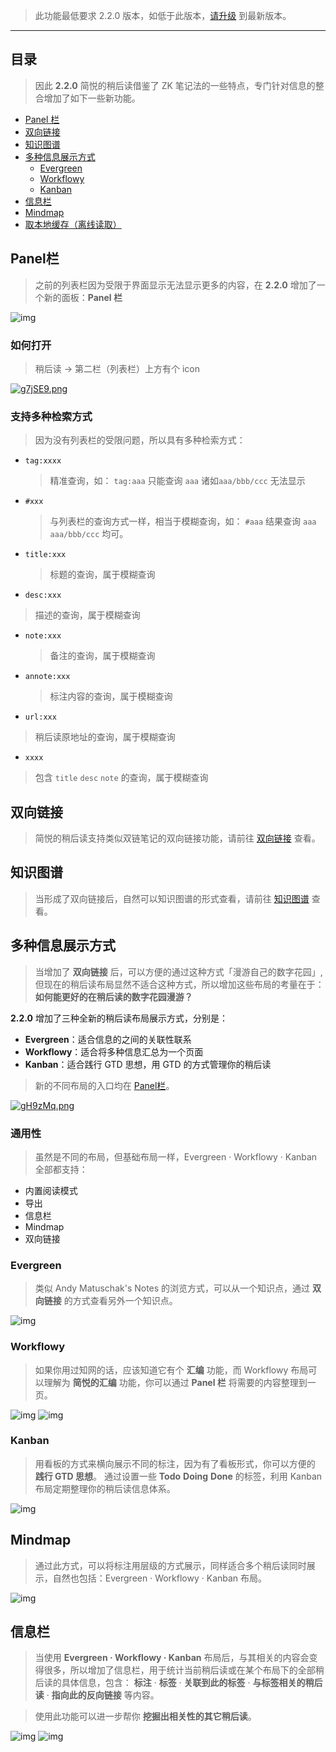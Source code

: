 >  此功能最低要求 2.2.0 版本，如低于此版本，[请升级](http://ksria.com/simpread/) 到最新版本。

***

## 目录

> 因此 **2.2.0** 简悦的稍后读借鉴了 ZK 笔记法的一些特点，专门针对信息的整合增加了如下一些新功能。

- [Panel 栏](#)
- [双向链接](#双向链接)
- [知识图谱](#知识图谱)
- [多种信息展示方式](#多种信息展示方式)
  - [Evergreen](#Evergreen)
  - [Workflowy](#Workflowy)
  - [Kanban](#Kanban)
- [信息栏](#信息栏)
- [Mindmap](#Mindmap)
- [取本地缓存（离线读取）](#)

## Panel栏

> 之前的列表栏因为受限于界面显示无法显示更多的内容，在 **2.2.0** 增加了一个新的面板：**Panel 栏** 

![img](https://z3.ax1x.com/2021/05/16/gcxhwD.gif)

### 如何打开

> 稍后读 → 第二栏（列表栏）上方有个 icon

[![g7jSE9.png](https://z3.ax1x.com/2021/05/21/g7jSE9.png)](https://imgtu.com/i/g7jSE9)

### 支持多种检索方式

> 因为没有列表栏的受限问题，所以具有多种检索方式：

- `tag:xxxx` 

  > 精准查询，如： `tag:aaa` 只能查询 `aaa` 诸如`aaa/bbb/ccc` 无法显示

- `#xxx`

  > 与列表栏的查询方式一样，相当于模糊查询，如： `#aaa` 结果查询 `aaa`  `aaa/bbb/ccc` 均可。

- `title:xxx`

  > 标题的查询，属于模糊查询

-  `desc:xxx` 

  > 描述的查询，属于模糊查询

- `note:xxx`

  > 备注的查询，属于模糊查询

- `annote:xxx`

  > 标注内容的查询，属于模糊查询

-  `url:xxx`

  > 稍后读原地址的查询，属于模糊查询

-  `xxxx`

  > 包含 `title` `desc` `note` 的查询，属于模糊查询

## 双向链接

> 简悦的稍后读支持类似双链笔记的双向链接功能，请前往 [双向链接](双向链接) 查看。


## 知识图谱

> 当形成了双向链接后，自然可以知识图谱的形式查看，请前往 [知识图谱](双向链接?id=图谱) 查看。

## 多种信息展示方式

> 当增加了 **双向链接** 后，可以方便的通过这种方式「漫游自己的数字花园」,但现在的稍后读布局显然不适合这种方式，所以增加这些布局的考量在于：**如何能更好的在稍后读的数字花园漫游？**

**2.2.0** 增加了三种全新的稍后读布局展示方式，分别是：

- **Evergreen**：适合信息的之间的关联性联系
- **Workflowy**：适合将多种信息汇总为一个页面
- **Kanban**：适合践行 GTD 思想，用 GTD 的方式管理你的稍后读

> 新的不同布局的入口均在 [Panel栏](#Panel栏)。

[![gH9zMq.png](https://z3.ax1x.com/2021/05/21/gH9zMq.png)](https://imgtu.com/i/gH9zMq)


### 通用性

> 虽然是不同的布局，但基础布局一样，Evergreen · Workflowy · Kanban 全部都支持：

- 内置阅读模式
- 导出
- 信息栏
- Mindmap
- 双向链接

### Evergreen

> 类似 Andy Matuschak's Notes 的浏览方式，可以从一个知识点，通过 **双向链接** 的方式查看另外一个知识点。

![img](https://z3.ax1x.com/2021/05/17/g2IHyQ.gif)

### Workflowy

> 如果你用过知网的话，应该知道它有个 **汇编** 功能，而 Workflowy 布局可以理解为 **简悦的汇编** 功能，你可以通过 **Panel 栏** 将需要的内容整理到一页。

![img](https://s3.ax1x.com/2021/01/16/sDnjoR.png) ![img](https://z3.ax1x.com/2021/05/17/g2qIWq.gif)

### Kanban

> 用看板的方式来横向展示不同的标注，因为有了看板形式，你可以方便的 **践行 GTD 思想**。
> 通过设置一些 **Todo** **Doing** **Done** 的标签，利用 Kanban 布局定期整理你的稍后读信息体系。

![img](https://z3.ax1x.com/2021/05/17/g2Hhng.gif)

## Mindmap

> 通过此方式，可以将标注用层级的方式展示，同样适合多个稍后读同时展示，自然也包括：Evergreen · Workflowy · Kanban 布局。

![img](https://z3.ax1x.com/2021/05/17/g25P9U.gif)

## 信息栏

> 当使用 **Evergreen · Workflowy · Kanban** 布局后，与其相关的内容会变得很多，所以增加了信息栏，用于统计当前稍后读或在某个布局下的全部稍后读的具体信息，包含： **标注** · **标签** · **关联到此的标签** · **与标签相关的稍后读** · **指向此的反向链接** 等内容。

> 使用此功能可以进一步帮你 **挖掘出相关性的其它稍后读**。

![img](https://z3.ax1x.com/2021/05/17/g2LLgP.png) ![img](https://z3.ax1x.com/2021/05/17/g2Oi3q.png)